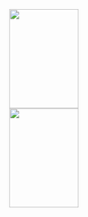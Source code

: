 <div>
    <img height="180em" width="50%" src="https://github-readme-stats.vercel.app/api?username=Ryan-matheus13&show_icons=true&theme=radical"/>
    <img height="180em" width="50%" src="https://github-readme-stats.vercel.app/api/top-langs/?username=Ryan-matheus13&layout=compact&langs_count=16&theme=dracula"/>
</div>
